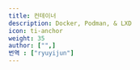 ```yaml
---
title: 컨테이너
description: Docker, Podman, & LXD
icon: ti-anchor
weight: 35
author: ["",]
번역 : ["ryuyijun"]
---
```

